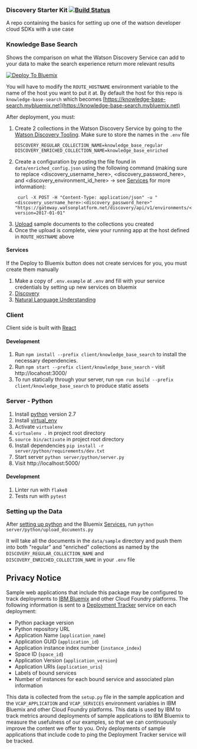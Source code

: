 ### Discovery Starter Kit [![Build Status](https://api.travis-ci.org/watson-developer-cloud/discovery-starter-kit.svg)](https://travis-ci.org/watson-developer-cloud/discovery-starter-kit)

A repo containing the basics for setting up one of the watson developer cloud SDKs with a use case

### Knowledge Base Search

Shows the comparison on what the Watson Discovery Service can add to your data to make the search experience return more relevant results

[![Deploy To Bluemix](https://console.ng.bluemix.net/devops/graphics/create_toolchain_button.png)](https://console.ng.bluemix.net/devops/setup/deploy/?repository=https://github.com/watson-developer-cloud/discovery-starter-kit)

You will have to modify the `ROUTE_HOSTNAME` environment variable to the name of the host you want to put it at. By default the host for this repo is `knowledge-base-search` which becomes [https://knowledge-base-search.mybluemix.net](https://knowledge-base-search.mybluemix.net)

After deployment, you must:

1. Create 2 collections in the Watson Discovery Service by going to the [Watson Discovery Tooling](https://discovery-tooling.mybluemix.net). Make sure to store the names in the `.env` file
   ```
   DISCOVERY_REGULAR_COLLECTION_NAME=knowledge_base_regular
   DISCOVERY_ENRICHED_COLLECTION_NAME=knowledge_base_enriched
   ```
1. Create a configuration by posting the file found in `data/enriched_config.json` using the following command (making sure to replace <discovery_username_here>, <discovery_password_here>, and <discovery_environment_id_here> -> see [Services](#services) for more information):
   ```
    curl -X POST -H "Content-Type: application/json" -u "<discovery_username_here>:<discovery_password_here>" "https://gateway.watsonplatform.net/discovery/api/v1/environments/<discovery_environment_id_here>/configurations?version=2017-01-01"
   ```
1. [Upload](#setting-up-the-data) sample documents to the collections you created
1. Once the upload is complete, view your running app at the host defined in `ROUTE_HOSTNAME` above


#### Services

If the Deploy to Bluemix button does not create services for you, you must create them manually

1. Make a copy of `.env.example` at `.env` and fill with your service credentials by setting up new services on bluemix
  1. [Discovery](https://console.ng.bluemix.net/catalog/services/discovery?taxonomyNavigation=watson)
  1. [Natural Language Understanding](https://console.ng.bluemix.net/catalog/services/natural-language-understanding?taxonomyNavigation=watson)

### Client

Client side is built with [React](https://facebook.github.io/react/)

#### Development

1. Run `npm install --prefix client/knowledge_base_search` to install the necessary dependencies.
1. Run `npm start --prefix client/knowledge_base_search` - visit http://locahost:3000/
1. To run statically through your server, run `npm run build --prefix client/knowledge_base_search` to produce static assets

### Server - Python

1. Install [python](https://www.python.org/) version 2.7
1. Install [virtual_env](https://virtualenv.pypa.io/en/stable/)
1. Activate `virtualenv`
  1. `virtualenv .` in project root directory
  1. `source bin/activate` in project root directory
1. Install dependencies `pip install -r server/python/requirements/dev.txt`
1. Start server `python server/python/server.py`
1. Visit http://localhost:5000/

#### Development

1. Linter run with `flake8`
1. Tests run with `pytest`

### Setting up the Data

After [setting up python](#server-python) and the Bluemix [Services](#services), run `python server/python/upload_documents.py`

It will take all the documents in the `data/sample` directory and push them into both "regular" and "enriched" collections as named by the `DISCOVERY_REGULAR_COLLECTION_NAME` and `DISCOVERY_ENRICHED_COLLECTION_NAME` in your `.env` file

## Privacy Notice

Sample web applications that include this package may be configured to track deployments to [IBM Bluemix](https://www.bluemix.net/) and other Cloud Foundry platforms. The following information is sent to a [Deployment Tracker](https://github.com/IBM-Bluemix/cf-deployment-tracker-service) service on each deployment:

* Python package version
* Python repository URL
* Application Name (`application_name`)
* Application GUID (`application_id`)
* Application instance index number (`instance_index`)
* Space ID (`space_id`)
* Application Version (`application_version`)
* Application URIs (`application_uris`)
* Labels of bound services
* Number of instances for each bound service and associated plan information

This data is collected from the `setup.py` file in the sample application and the `VCAP_APPLICATION` and `VCAP_SERVICES` environment variables in IBM Bluemix and other Cloud Foundry platforms. This data is used by IBM to track metrics around deployments of sample applications to IBM Bluemix to measure the usefulness of our examples, so that we can continuously improve the content we offer to you. Only deployments of sample applications that include code to ping the Deployment Tracker service will be tracked.
